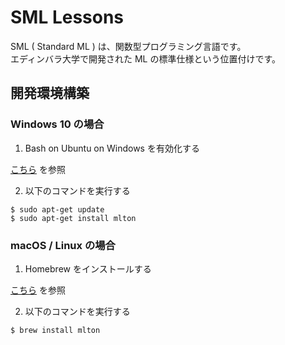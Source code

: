 # SML Lessons

SML ( Standard ML ) は、関数型プログラミング言語です。  
エディンバラ大学で開発された ML の標準仕様という位置付けです。

## 開発環境構築

### Windows 10 の場合

1. Bash on Ubuntu on Windows を有効化する

[こちら](https://qiita.com/Jo_Saka/items/93c47062638726b5b561) を参照

2. 以下のコマンドを実行する

```
$ sudo apt-get update
$ sudo apt-get install mlton
```

### macOS / Linux の場合

1. Homebrew をインストールする

[こちら](https://brew.sh/index_ja) を参照

2. 以下のコマンドを実行する

```
$ brew install mlton
```
